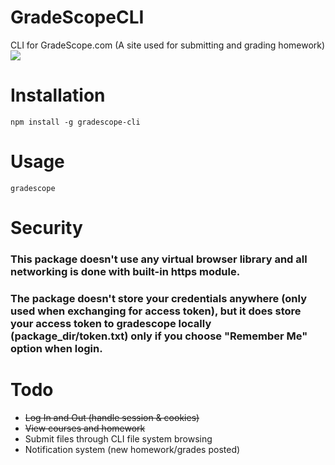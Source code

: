 # GradeScopeCLI
CLI for GradeScope.com (A site used for submitting and grading homework)
![](https://i.imgur.com/9nSiQrO.gif)

# Installation
```
npm install -g gradescope-cli
```

# Usage
```
gradescope
```

# Security
### This package doesn't use any virtual browser library and all networking is done with built-in https module. 
### The package **doesn't** store your credentials anywhere (only used when exchanging for access token), but it **does** store your access token to gradescope locally (package_dir/token.txt) **only if you choose "Remember Me"** option when login.

# Todo
* ~~Log In and Out (handle session & cookies)~~
* ~~View courses and homework~~
* Submit files through CLI file system browsing
* Notification system (new homework/grades posted)
